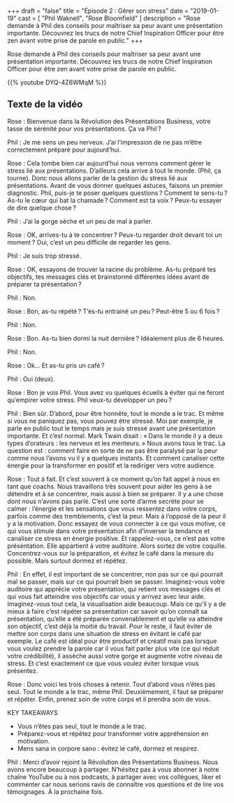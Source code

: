 +++
draft 		= "false"
title 		= "Épisode 2 : Gérer son stress"
date		= "2019-01-19"
cast		= [ "Phil Waknell", "Rose Bloomfield" ]
description	= "Rose demande à Phil des conseils pour maîtriser sa peur avant une présentation importante. Découvrez les trucs de notre Chief Inspiration Officer pour être zen avant votre prise de parole en public."
+++

Rose demande à Phil des conseils pour maîtriser sa peur avant une présentation importante. Découvrez les trucs de notre Chief Inspiration Officer pour être zen avant votre prise de parole en public.

{{% youtube DYQ-4Z6WMqM %}}

## Texte de la vidéo
Rose : Bienvenue dans la Révolution des Présentations Business, votre tasse de sérénité pour vos présentations. Ça va Phil ?

Phil : Je me sens un peu nerveux. J’ai l’impression de ne pas m’être correctement préparé pour aujourd’hui. 

Rose : Cela tombe bien car aujourd’hui nous verrons comment gérer le stress lié aux présentations. D’ailleurs cela arrive à tout le monde. (Phil, ça tourne). Donc nous allons parler de la gestion du stress lié aux présentations. Avant de vous donner quelques astuces, faisons un premier diagnostic. Phil, puis-je te poser quelques questions ? Comment te sens-tu ? As-tu le cœur qui bat la chamade ? Comment est ta voix ? Peux-tu essayer de dire quelque chose ? 

Phil : J’ai la gorge sèche et un peu de mal à parler. 

Rose : OK, arrives-tu à te concentrer ? Peux-tu regarder droit devant toi un moment ? Oui, c’est un peu difficile de regarder les gens. 

Phil : Je suis trop stressé. 

Rose : OK, essayons de trouver la racine du problème. As-tu préparé tes objectifs, tes messages clés et brainstormé différentes idées avant de préparer ta présentation ? 

Phil : Non.  

Rose : Bon, as-tu répété ? T’es-tu entrainé un peu ? Peut-être 5 ou 6 fois ? 

Phil : Non.  

Rose : Bon. As-tu bien dormi la nuit dernière ? Idéalement plus de 6 heures. 

Phil : Non. 

Rose : Ok… Et as-tu pris un café ? 

Phil : Oui (deux). 

Rose : Bon je vois Phil. Vous avez vu quelques écueils à éviter qui ne feront qu’empirer votre stress. Phil veux-tu développer un peu ? 

Phil : Bien sûr. D’abord, pour être honnête, tout le monde a le trac. Et même si vous ne paniquez pas, vous pouvez être stressé. Moi par exemple, je parle en public tout le temps mais je suis stressé avant une présentation importante. Et c’est normal. Mark Twain disait : « Dans le monde il y a deux types d’orateurs : les nerveux et les menteurs. » Nous avons tous le trac. La question est : comment faire en sorte de ne pas être paralysé par la peur comme nous l’avons vu il y a quelques instants. Et comment canaliser cette énergie pour la transformer en positif et la rediriger vers votre audience.  

Rose : Tout à fait. Et c’est souvent à ce moment qu’on fait appel à nous en tant que coachs. Nous travaillons très souvent pour aider les gens à se détendre et à se concentrer, mais aussi à bien se préparer. Il y a une chose dont nous n’avons pas parlé. C’est une sorte d’arme secrète pour se calmer : l’énergie et les sensations que vous ressentez dans votre corps, parfois comme des tremblements, c’est la peur. Mais à l’opposé de la peur il y a la motivation. Donc essayez de vous connecter à ce qui vous motive, ce qui vous stimule dans votre présentation afin d’inverser la tendance et canaliser ce stress en énergie positive. Et rappelez-vous, ce n’est pas votre présentation. Elle appartient à votre auditoire. Alors sortez de votre coquille. Concentrez-vous sur la préparation, et évitez le café dans la mesure du possible. Mais surtout dormez et répétez.  

Phil : En effet, il est important de se concentrer, non pas sur ce qui pourrait mal se passer, mais sur ce qui pourrait bien se passer. Imaginez-vous votre auditoire qui apprécie votre présentation, qui retient vos messages clés et qui vous fait atteindre vos objectifs car vous y arrivez avec leur aide. Imaginez-vous tout cela, la visualisation aide beaucoup. Mais ce qu’il y a de mieux à faire c’est répéter sa présentation car savoir qu’on connaît sa présentation, qu’elle a été préparée convenablement et qu’elle va atteindre son objectif, c’est déjà la moitié du travail. Pour le reste, il faut éviter de mettre son corps dans une situation de stress en évitant le café par exemple. Le café est idéal pour être productif et créatif mais pas lorsque vous voulez prendre la parole car il vous fait parler plus vite (ce qui réduit votre crédibilité), il assèche aussi votre gorge et augmente votre niveau de stress. Et c’est exactement ce que vous voulez éviter lorsque vous présentez.  

Rose : Donc voici les trois choses à retenir. Tout d’abord vous n’êtes pas seul. Tout le monde a le trac, même Phil. Deuxièmement, il faut se préparer et répéter. Enfin, prenez soin de votre corps et il prendra soin de vous.  
 
KEY TAKEAWAYS 

* Vous n’êtes pas seul, tout le monde a le trac. 
* Préparez-vous et répétez pour transformer votre appréhension en motivation. 
* Mens sana in corpore sano : évitez le café, dormez et respirez. 
 
Phil : Merci d’avoir rejoint la Révolution des Présentations Business. Nous avons encore beaucoup à partager. N’hésitez pas à vous abonner à notre chaîne YouTube ou à nos podcasts, à partager avec vos collègues, liker et commenter car nous serions ravis de connaître vos questions et de lire vos témoignages. À la prochaine fois. 
 